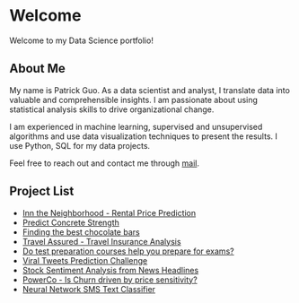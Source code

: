 # Welcome

Welcome to my Data Science portfolio!

## About Me

My name is Patrick Guo. As a data scientist and analyst, I translate data into valuable and comprehensible insights. I am passionate about using statistical analysis skills to drive organizational change.

I am experienced in machine learning, supervised and unsupervised algorithms and use data visualization techniques to present the results. I use Python, SQL for my data projects.

Feel free to reach out and contact me through [mail](mailto:shpatrickguo@gmail.com).

## Project List

- [Inn the Neighborhood - Rental Price Prediction](projects/inn_the_neighborhood/inn_the_neighborhood.ipynb)
- [Predict Concrete Strength](projects/concrete_strength/concrete_strength.ipynb)
- [Finding the best chocolate bars](projects/chocolate_bars/chocolate_bars.ipynb)
- [Travel Assured - Travel Insurance Analysis](projects/travel_assured/travel_assured.ipynb)
- [Do test preparation courses help you prepare for exams?](projects/exam_scores/exam_scores.ipynb)
- [Viral Tweets Prediction Challenge](projects/viral_tweets/README.md)
- [Stock Sentiment Analysis from News Headlines](projects/stock_sentiment_from_headlines/stock_sentiment_from_headlines.ipynb)
- [PowerCo - Is Churn driven by price sensitivity?](projects/BCG/README.md)
- [Neural Network SMS Text Classifier](projects/sms_classifier/README.md)
